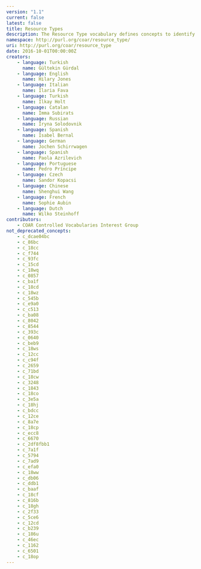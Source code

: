 ```yaml
---
version: "1.1"
current: false
latest: false
title: Resource Types
description: The Resource Type vocabulary defines concepts to identify the genre of a resource. Such resources, like publications, research data, audio and video objects, are typically deposited in institutional and thematic repositories or published in ejournals. This vocabulary supports a hierarchical model that relates narrower and broader concepts. Multilingual labels regard regional distinctions in language and term. Concepts of this vocabulary are mapped with terms and concepts of similar vocabularies and dictionaries.
namespace: http://purl.org/coar/resource_type/
uri: http://purl.org/coar/resource_type
date: 2016-10-01T00:00:00Z
creators:
    - language: Turkish
      name: Gültekin Gürdal
    - language: English
      name: Hilary Jones
    - language: Italian
      name: Ilaria Fava
    - language: Turkish
      name: Ilkay Holt
    - language: Catalan
      name: Imma Subirats
    - language: Russian
      name: Iryna Solodovnik
    - language: Spanish
      name: Isabel Bernal
    - language: German
      name: Jochen Schirrwagen
    - language: Spanish
      name: Paola Azrilevich
    - language: Portuguese
      name: Pedro Príncipe
    - language: Czech
      name: Sandor Kopacsi
    - language: Chinese
      name: Shenghui Wang
    - language: French
      name: Sophie Aubin
    - language: Dutch
      name: Wilko Steinhoff
contributors:
    - COAR Controlled Vocabularies Interest Group
not_deprecated_concepts:
    - c_dcae04bc
    - c_86bc
    - c_18cc
    - c_f744
    - c_93fc
    - c_15cd
    - c_18wq
    - c_0857
    - c_ba1f
    - c_18cd
    - c_18wz
    - c_545b
    - c_e9a0
    - c_c513
    - c_ba08
    - c_8042
    - c_8544
    - c_393c
    - c_0640
    - c_beb9
    - c_18ws
    - c_12cc
    - c_c94f
    - c_2659
    - c_71bd
    - c_18cw
    - c_3248
    - c_1843
    - c_18co
    - c_3e5a
    - c_18hj
    - c_bdcc
    - c_12ce
    - c_8a7e
    - c_18cp
    - c_ecc8
    - c_6670
    - c_2df8fbb1
    - c_7a1f
    - c_5794
    - c_7ad9
    - c_efa0
    - c_18ww
    - c_db06
    - c_ddb1
    - c_baaf
    - c_18cf
    - c_816b
    - c_18gh
    - c_2f33
    - c_5ce6
    - c_12cd
    - c_b239
    - c_186u
    - c_46ec
    - c_1162
    - c_6501
    - c_18op
---
```


